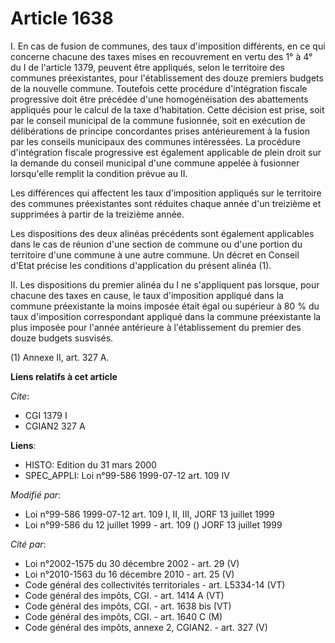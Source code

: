 # Article 1638

I. En cas de fusion de communes, des taux d'imposition différents, en ce qui concerne chacune des taxes mises en recouvrement
en vertu des 1° à 4° du I de l'article 1379, peuvent être appliqués, selon le territoire des communes préexistantes, pour
l'établissement des douze premiers budgets de la nouvelle commune. Toutefois cette procédure d'intégration fiscale
progressive doit être précédée d'une homogénéisation des abattements appliqués pour le calcul de la taxe d'habitation. Cette
décision est prise, soit par le conseil municipal de la commune fusionnée, soit en exécution de délibérations de principe
concordantes prises antérieurement à la fusion par les conseils municipaux des communes intéressées. La procédure
d'intégration fiscale progressive est également applicable de plein droit sur la demande du conseil municipal d'une commune
appelée à fusionner lorsqu'elle remplit la condition prévue au II.

Les différences qui affectent les taux d'imposition appliqués sur le territoire des communes préexistantes sont réduites
chaque année d'un treizième et supprimées à partir de la treizième année.

Les dispositions des deux alinéas précédents sont également applicables dans le cas de réunion d'une section de commune ou
d'une portion du territoire d'une commune à une autre commune. Un décret en Conseil d'Etat précise les conditions
d'application du présent alinéa (1).

II. Les dispositions du premier alinéa du I ne s'appliquent pas lorsque, pour chacune des taxes en cause, le taux
d'imposition appliqué dans la commune préexistante la moins imposée était égal ou supérieur à 80 % du taux d'imposition
correspondant appliqué dans la commune préexistante la plus imposée pour l'année antérieure à l'établissement du premier des
douze budgets susvisés.

(1) Annexe II, art. 327 A.

**Liens relatifs à cet article**

_Cite_:

  - CGI 1379 I
  - CGIAN2 327 A

**Liens**:

  - HISTO: Edition du 31 mars 2000
  - SPEC_APPLI: Loi n°99-586 1999-07-12 art. 109 IV

_Modifié par_:

  - Loi n°99-586 1999-07-12 art. 109 I, II, III, JORF 13 juillet 1999
  - Loi n°99-586 du 12 juillet 1999 - art. 109 () JORF 13 juillet 1999

_Cité par_:

  - Loi n°2002-1575 du 30 décembre 2002 - art. 29 (V)
  - Loi n°2010-1563 du 16 décembre 2010 - art. 25 (V)
  - Code général des collectivités territoriales - art. L5334-14 (VT)
  - Code général des impôts, CGI. - art. 1414 A (VT)
  - Code général des impôts, CGI. - art. 1638 bis (VT)
  - Code général des impôts, CGI. - art. 1640 C (M)
  - Code général des impôts, annexe 2, CGIAN2. - art. 327 (V)

